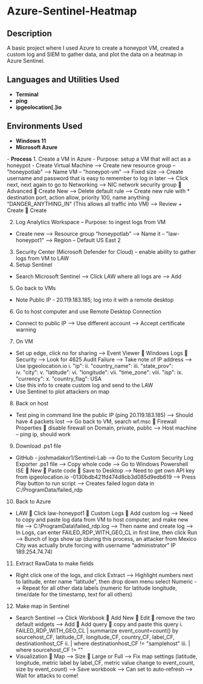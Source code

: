 # Azure-Sentinel-Heatmap

<h2>Description</h2>
A basic project where I used Azure to create a honeypot VM, created a custom log and SIEM to gather data, and plot the data on a heatmap in Azure Sentinel.
<br />


<h2>Languages and Utilities Used</h2>

- <b>Terminal</b> 
- <b>ping</b> 
- <b>ipgeolocation[.]io</b> 

<h2>Environments Used </h2>

- <b>Windows 11</b>
- <b>Microsoft Azure</b>


<!--
 ```diff
- text in red
+ text in green
! text in orange
# text in gray
@@ text in purple (and bold)@@
```
--!>

- <b>Process</b> 
1. Create a VM in Azure
- Purpose: setup a VM that will act as a honeypot
- Create Virtual Machine --> Create new resource group – "honeypotlab" --> Name VM – "honeypot-vm" --> Fixed size --> Create username and password that is easy to remember to log in later --> Click next, next again to go to Networking --> NIC network security group  Advanced  Create New --> Delete default rule --> Create new rule with * destination port, action allow, priority 100, name anything “DANGER_ANYTHING_IN" (This allows all traffic into VM) --> Review + Create  Create
2. Log Analytics Workspace
– Purpose: to ingest logs from VM
- Create new --> Resource group “honeypotlab” --> Name it – "law-honeypot1" --> Region – Default US East 2
3.	Security Center (Microsoft Defender for Cloud) – enable ability to gather logs from VM to LAW
4.	Setup Sentinel
- Search Microsoft Sentinel --> Click LAW where all logs are --> Add
5.	Go back to VMs
- Note Public IP - 20.119.183.185; log into it with a remote desktop
6.	Go to host computer and use Remote Desktop Connection
- Connect to public IP --> Use different account --> Accept certificate warning
7.	On VM
- Set up edge, click no for sharing --> Event Viewer  Windows Logs  Security --> Look for 4625 Audit Failure --> Take note of IP address --> Use ipgeolocation.io
i.	"ip": 
ii.	"country_name": 
iii.	"state_prov":  
iv.	"city": 
v.	"latitude": 
vi.	"longitude": 
vii.	"time_zone": 
viii.	"isp": 
ix.	"currency": 
x.	"country_flag": USA
- Use this info to create custom log and send to the LAW
- Use Sentinel to plot attackers on map
8.	Back on host
- Test ping in command line the public IP (ping 20.119.183.185) --> Should have 4 packets lost --> Go back to VM, search wf.msc  Firewall Properties  disable firewall on Domain, private, public --> Host machine – ping ip, should work
9.	Download .ps1 file
- GitHub - joshmadakor1/Sentinel-Lab --> Go to the Custom Security Log Exporter .ps1 file --> Copy whole code --> Go to Windows Powershell ISE  New  Paste code  Save to Desktop --> Need to get own API key from ipgeolocation.io -0130bdb421fd474d8cb3d085d9edb619 --> Press Play button to run script --> Creates failed logon data in C:/ProgramData/failed_rdp
10.	Back to Azure
- LAW  Click law-honeypot1  Custom Logs  Add custom log --> Need to copy and paste log data from VM to host computer, and make new file --> C:\ProgramData\failed_rdp.log --> Then name and create log --> In Logs, can enter FAILED_RDP_WITH_GEO_CL in first line, then click Run --> Bunch of logs show up (during this process, an attacker from Mexico City was actually brute forcing with username “administrator” IP 189.254.74.74)
11.	Extract RawData to make fields
- Right click one of the logs, and click Extract --> Highlight numbers next to latitude, enter name “latitude”, then drop down menu select Numeric --> Repeat for all other data labels (numeric for latitude longitude, time/date for the timestamp, text for all others)
12.	Make map in Sentinel
- Search Sentinel --> Click Workbook  Add New  Edit  remove the two default widgets --> Add  Add query  copy and paste this query 
i.	FAILED_RDP_WITH_GEO_CL | summarize event_count=count() by sourcehost_CF, latitude_CF, longitude_CF, country_CF, label_CF, destinationhost_CF
ii.	| where destinationhost_CF != "samplehost"
iii.	| where sourcehost_CF != ""
- Visualization  Map --> Size  Large or Full --> Fix map settings (latitude, longitude, metric label by label_CF, metric value change to event_count, size by event_count) --> Save workbook --> Can set to auto-refresh --> Wait for attacks to come!
